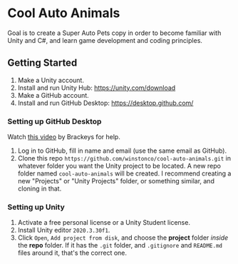 # Cool Auto Animals

Goal is to create a Super Auto Pets copy in order to become familiar with Unity and C#, and learn game development and coding principles.

## Getting Started

1. Make a Unity account.
2. Install and run Unity Hub: https://unity.com/download
4. Make a GitHub account.
5. Install and run GitHub Desktop: https://desktop.github.com/

### Setting up GitHub Desktop

Watch [this video][1] by Brackeys for help.

1. Log in to GitHub, fill in name and email (use the same email as GitHub).
2. Clone this repo `https://github.com/winstonco/cool-auto-animals.git` in whatever folder you want the Unity project to be located. A new repo folder named `cool-auto-animals` will be created. I recommend creating a new "Projects" or "Unity Projects" folder, or something similar, and cloning in that.

### Setting up Unity

1. Activate a free personal license or a Unity Student license.
2. Install Unity editor `2020.3.30f1`.
3. Click `Open`, `Add project from disk`, and choose the **project** folder *inside* the **repo** folder. If it has the `.git` folder, and `.gitignore` and `README.md` files around it, that's the correct one.

[1]: https://www.youtube.com/watch?v=qpXxcvS-g3g "How to use GitHub with Unity"
